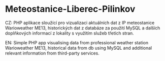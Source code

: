 # Meteostanice-Liberec-Pilinkov

CZ: PHP aplikace sloužící pro vizualizaci aktuálních dat z IP meteostanice Warioweather ME13, historických dat z databáze za použití MySQL a dalších doplňkových informací z lokality s využitím služeb třetích stran.

EN: Simple PHP app visualising data from professional weather station Warioweather ME13, historical data from db using MySQL and additional relevant information from third-party services.
